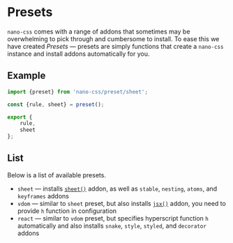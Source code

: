 # Presets

`nano-css` comes with a range of addons that sometimes may be overwhelming to pick through and
cumbersome to install. To ease this we have created *Presets* &mdash; presets are simply functions
that create a `nano-css` instance and install addons automatically for you.


## Example

```js
import {preset} from 'nano-css/preset/sheet';

const {rule, sheet} = preset();

export {
    rule,
    sheet
};
```


## List

Below is a list of available presets.

- `sheet` &mdash; installs [`sheet()`](./sheet.md) addon, as well as `stable`, `nesting`, `atoms`, and `keyframes` addons
- `vdom` &mdash; similar to `sheet` preset, but also installs [`jsx()`](./jsx.md) addon, you need to provide `h` function in configuration
- `react` &mdash; similar to `vdom` preset, but specifies hyperscript function `h` automatically and also installs `snake`, `style`, `styled`, and `decorator` addons
